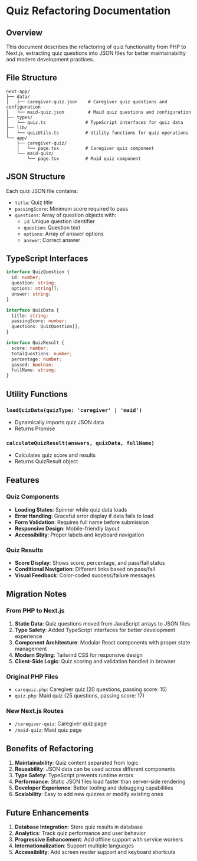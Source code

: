 # Quiz Refactoring Documentation

## Overview

This document describes the refactoring of quiz functionality from PHP to Next.js, extracting quiz questions into JSON files for better maintainability and modern development practices.

## File Structure

```
next-app/
├── data/
│   ├── caregiver-quiz.json    # Caregiver quiz questions and configuration
│   └── maid-quiz.json         # Maid quiz questions and configuration
├── types/
│   └── quiz.ts               # TypeScript interfaces for quiz data
├── lib/
│   └── quizUtils.ts          # Utility functions for quiz operations
└── app/
    ├── caregiver-quiz/
    │   └── page.tsx          # Caregiver quiz component
    └── maid-quiz/
        └── page.tsx          # Maid quiz component
```

## JSON Structure

Each quiz JSON file contains:

- `title`: Quiz title
- `passingScore`: Minimum score required to pass
- `questions`: Array of question objects with:
  - `id`: Unique question identifier
  - `question`: Question text
  - `options`: Array of answer options
  - `answer`: Correct answer

## TypeScript Interfaces

```typescript
interface QuizQuestion {
  id: number;
  question: string;
  options: string[];
  answer: string;
}

interface QuizData {
  title: string;
  passingScore: number;
  questions: QuizQuestion[];
}

interface QuizResult {
  score: number;
  totalQuestions: number;
  percentage: number;
  passed: boolean;
  fullName: string;
}
```

## Utility Functions

### `loadQuizData(quizType: 'caregiver' | 'maid')`

- Dynamically imports quiz JSON data
- Returns Promise<QuizData>

### `calculateQuizResult(answers, quizData, fullName)`

- Calculates quiz score and results
- Returns QuizResult object

## Features

### Quiz Components

- **Loading States**: Spinner while quiz data loads
- **Error Handling**: Graceful error display if data fails to load
- **Form Validation**: Requires full name before submission
- **Responsive Design**: Mobile-friendly layout
- **Accessibility**: Proper labels and keyboard navigation

### Quiz Results

- **Score Display**: Shows score, percentage, and pass/fail status
- **Conditional Navigation**: Different links based on pass/fail
- **Visual Feedback**: Color-coded success/failure messages

## Migration Notes

### From PHP to Next.js

1. **Static Data**: Quiz questions moved from JavaScript arrays to JSON files
2. **Type Safety**: Added TypeScript interfaces for better development experience
3. **Component Architecture**: Modular React components with proper state management
4. **Modern Styling**: Tailwind CSS for responsive design
5. **Client-Side Logic**: Quiz scoring and validation handled in browser

### Original PHP Files

- `carequiz.php`: Caregiver quiz (20 questions, passing score: 15)
- `quiz.php`: Maid quiz (25 questions, passing score: 17)

### New Next.js Routes

- `/caregiver-quiz`: Caregiver quiz page
- `/maid-quiz`: Maid quiz page

## Benefits of Refactoring

1. **Maintainability**: Quiz content separated from logic
2. **Reusability**: JSON data can be used across different components
3. **Type Safety**: TypeScript prevents runtime errors
4. **Performance**: Static JSON files load faster than server-side rendering
5. **Developer Experience**: Better tooling and debugging capabilities
6. **Scalability**: Easy to add new quizzes or modify existing ones

## Future Enhancements

1. **Database Integration**: Store quiz results in database
2. **Analytics**: Track quiz performance and user behavior
3. **Progressive Enhancement**: Add offline support with service workers
4. **Internationalization**: Support multiple languages
5. **Accessibility**: Add screen reader support and keyboard shortcuts

